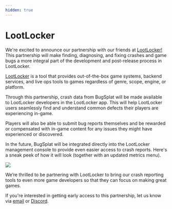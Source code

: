 ```yaml
---
hidden: true
---
```


# LootLocker

We're excited to announce our partnership with our friends at [LootLocker!](https://lootlocker.com/) This partnership will make finding, diagnosing, and fixing crashes and game bugs a more integral part of the development and post-release process in LootLocker.

[LootLocker](https://lootlocker.com/) is a tool that provides out-of-the-box game systems, backend services, and live ops tools to games regardless of genre, scope, engine, or platform.

Through this partnership, crash data from BugSplat will be made available to LootLocker developers in the LootLocker app. This will help LootLocker users seamlessly find and understand common defects their players are experiencing in-game.

Players will also be able to submit bug reports themselves and be rewarded or compensated with in-game content for any issues they might have experienced or discovered.

In the future, BugSplat will be integrated directly into the LootLocker management console to provide even easier access to crash reports. Here's a sneak peek of how it will look (together with an updated metrics menu).

![](https://www.lootlocker.io/blog/metricdashboardconcepts.png)

We’re thrilled to be partnering with LootLocker to bring our crash reporting tools to even more game developers so that they can focus on making great games.

If you're interested in getting early access to this partnership, let us know via [email](mailto:hi@bugsplat.com) or [Discord](https://discord.com/invite/K4KjjRV5ve).
